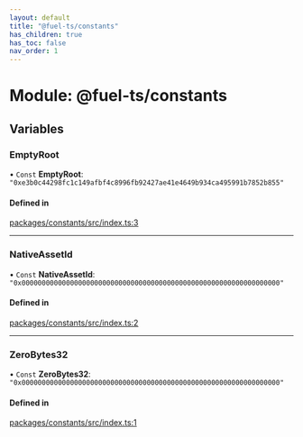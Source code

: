```yaml
---
layout: default
title: "@fuel-ts/constants"
has_children: true
has_toc: false
nav_order: 1
---
```


# Module: @fuel-ts/constants

## Variables

### EmptyRoot

• `Const` **EmptyRoot**: ``"0xe3b0c44298fc1c149afbf4c8996fb92427ae41e4649b934ca495991b7852b855"``

#### Defined in

[packages/constants/src/index.ts:3](https://github.com/FuelLabs/fuels-ts/blob/master/packages/constants/src/index.ts#L3)

___

### NativeAssetId

• `Const` **NativeAssetId**: ``"0x0000000000000000000000000000000000000000000000000000000000000000"``

#### Defined in

[packages/constants/src/index.ts:2](https://github.com/FuelLabs/fuels-ts/blob/master/packages/constants/src/index.ts#L2)

___

### ZeroBytes32

• `Const` **ZeroBytes32**: ``"0x0000000000000000000000000000000000000000000000000000000000000000"``

#### Defined in

[packages/constants/src/index.ts:1](https://github.com/FuelLabs/fuels-ts/blob/master/packages/constants/src/index.ts#L1)
